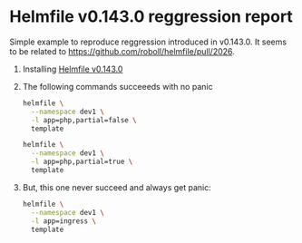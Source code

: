 # Helmfile v0.143.0 reggression report

Simple example to reproduce reggression introduced in v0.143.0. It seems to be related to https://github.com/roboll/helmfile/pull/2026.

1. Installing [Helmfile v0.143.0](https://github.com/roboll/helmfile/releases/tag/v0.143.0)

1. The following commands succeeeds with no panic

    ```bash
    helmfile \
      --namespace dev1 \
      -l app=php,partial=false \
      template

    helmfile \
      --namespace dev1 \
      -l app=php,partial=true \
      template
    ```

1. But, this one never succeed and always get panic:

    ```bash
    helmfile \
      --namespace dev1 \
      -l app=ingress \
      template
    ```
